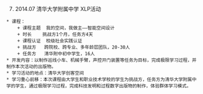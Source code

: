   7. 2014.07 清华大学附属中学 XLP活动
  <!-- 图片7 -->
    * 课程：
        + 课程主题	我的空间，我做主——智能空间设计
        + 时长	挑战方1个月，任务方4天
        + 课程认证	校级社会实践认证
        + 挑战方	跨院校、跨专业、多年龄层团队，20-30人
        + 任务方	清华附中初中学生，16人
    * 开发内容：以制作巡线小车、机械手臂，声控开门装置等任务为目标，完成极限学习过程，并制作本次活动的出版物。
    * 学习活动的地点：清华大学创客空间
    * 学习重心前移：本次课程由大学生和职业技术学校的学生为挑战方，任务方为清华大学附属中学的学生，通过极限学习过程，完成科技发明和过程数字出版物的制作，体验群体学习模式。